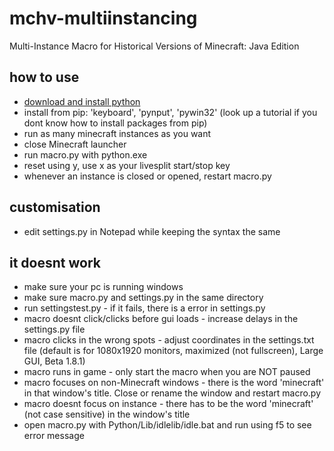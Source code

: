 # mchv-multiinstancing
Multi-Instance Macro for Historical Versions of Minecraft: Java Edition

## how to use
- [download and install python](https://www.python.org/downloads/)<br />
- install from pip: 'keyboard', 'pynput', 'pywin32' (look up a tutorial if you dont know how to install packages from pip)<br />
- run as many minecraft instances as you want<br />
- close Minecraft launcher<br />
- run macro.py with python.exe<br />
- reset using y, use x as your livesplit start/stop key<br />
- whenever an instance is closed or opened, restart macro.py<br />

## customisation
- edit settings.py in Notepad while keeping the syntax the same

## it doesnt work
- make sure your pc is running windows<br />
- make sure macro.py and settings.py in the same directory<br />
- run settingstest.py - if it fails, there is a error in settings.py<br />
- macro doesnt click/clicks before gui loads - increase delays in the settings.py file<br />
- macro clicks in the wrong spots - adjust coordinates in the settings.txt file (default is for 1080x1920 monitors, maximized (not fullscreen), Large GUI, Beta 1.8.1)<br />
- macro runs in game - only start the macro when you are NOT paused<br />
- macro focuses on non-Minecraft windows - there is the word 'minecraft' in that window's title. Close or rename the window and restart macro.py
- macro doesnt focus on instance - there has to be the word 'minecraft' (not case sensitive) in the window's title
- open macro.py with Python/Lib/idlelib/idle.bat and run using f5 to see error message
